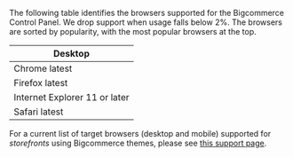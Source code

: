 The following table identifies the browsers supported for the Bigcommerce Control Panel. We drop support when usage falls below 2%. The browsers are sorted by popularity, with the most popular browsers at the top.

| Desktop |
| --- |
| Chrome latest |
| Firefox latest |
| Internet Explorer 11 or later |
| Safari latest |

For a current list of target browsers (desktop and mobile) supported for _storefronts_ using Bigcommerce themes, please see [this support page](https://support.bigcommerce.com/articles/Public/Themes-Supported-Browsers).
